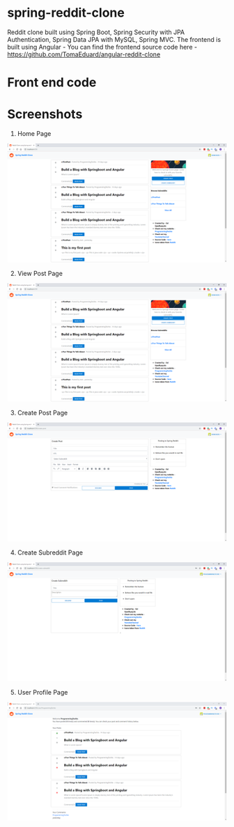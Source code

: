 # spring-reddit-clone
Reddit clone built using Spring Boot, Spring Security with JPA Authentication, Spring Data JPA with MySQL, Spring MVC. The frontend is built using Angular - You can find the frontend source code here - https://github.com/TomaEduard/angular-reddit-clone

# Front end code

# Screenshots
1. Home Page

![Home Page](https://github.com/TomaEduard/spring-reddit-clone/blob/master/src/main/resources/images/reddit-screenshot-updated.PNG)

2. View Post Page

![View Post Page](https://github.com/TomaEduard/spring-reddit-clone/blob/master/src/main/resources/images/reddit-screenshot-updated.PNG)

3. Create Post Page

![Create Post Page](https://github.com/TomaEduard/spring-reddit-clone/blob/master/src/main/resources/images/create-post.PNG)

4. Create Subreddit Page

![Create Subreddit Page](https://github.com/TomaEduard/spring-reddit-clone/blob/master/src/main/resources/images/create-subreddit.PNG)

5. User Profile Page

![User Profile Page](https://github.com/TomaEduard/spring-reddit-clone/blob/master/src/main/resources/images/user-profile.PNG)
